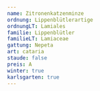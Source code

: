 ```yaml
---
name: Zitronenkatzenminze
ordnung: Lippenblütlerartige
ordnungLT: Lamiales
familie: Lippenblütler
familieLT: Lamiaceae
gattung: Nepeta
art: cataria
staude: false
preis: A
winter: true
karlsgarten: true
---
```

